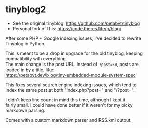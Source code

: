 # tinyblog2
- See the original tinyblog: https://github.com/petabyt/tinyblog
- Personal fork of this: https://code.theres.life/p/blog/

After some PHP + Google indexing issues, I've decided to rewrite  
Tinyblog in Python.

This is meant to be a drop in upgrade for the old tinyblog, keeping  
compatibility with everything.  
The main change is the post URL. Instead of `?post=50`, posts are  
loaded in by a title, like:  
https://petabyt.dev/blog/tiny-embedded-module-system-spec  

This fixes several search engine indexing issues, which tend to  
index the same post at both "index.php?post=" and "/?post=".  

I didn't keep line count in mind this time, although I kept it  
fairly small. I could have done better if it weren't for my picky  
markdown parsing.

Comes with a custom markdown parser and RSS.xml output.
